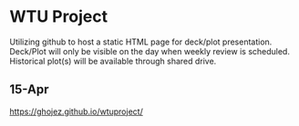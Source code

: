 # WTU Project

Utilizing github to host a static HTML page for deck/plot presentation. Deck/Plot will only be visible on the day when weekly review is scheduled. Historical plot(s) will be available through shared drive.

## 15-Apr
https://ghojez.github.io/wtuproject/
